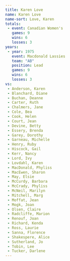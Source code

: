 ```yaml
---
title: Karen Love
name: Karen Love
name-sort: Love, Karen
totals:
 - event: Canadian Women's
   games: 9
   wins: 6
   losses: 3
years:
 - year: 1975
   event: Macdonald Lassies
   team: "AB"
   position: Lead
   games: 9
   wins: 6
   losses: 3
vs:
 - Anderson, Karen
 - Blanchard, Diane
 - Buchan, Deanne
 - Carter, Ruth
 - Chalmers, Jane
 - Cole, Bea
 - Cook, Helen
 - Court, Jean
 - Devine, Betty
 - Essery, Brenda
 - Garey, Dorothy
 - Garneau, Michelle
 - Henry, Ruby
 - Hiscock, Gail
 - Kerr, Nancy
 - Lord, Ivy
 - Lovdahl, Karen
 - MacDonald, Phyliss
 - MacEwen, Sharon
 - May, Elsie
 - McCurdy, Barbara
 - McCrady, Phyliss
 - McNeil, Marilyn
 - Mitchell, Marg
 - Moffat, Jean
 - Mogk, Joan
 - Olsen, Claire
 - Radcliffe, Marion
 - Renouf, Joan
 - Richard, Kenda
 - Ross, Laurie
 - Sanna, Florence
 - Shakespere, Alice
 - Sutherland, Jo
 - Tobin, Lee
 - Tucker, Darlene
---
```

